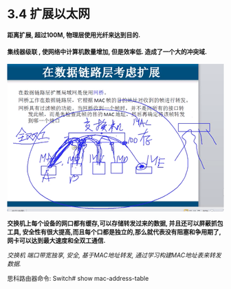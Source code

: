 # 3.4 扩展以太网

#### 距离扩展,  超过100M,  物理层使用光纤来达到目的.

#### 集线器级联 ,    使网络中计算机数量增加, 但是效率低.  造成了一个大的冲突域.

![&#x4EA4;&#x6362;&#x673A;&#x7684;&#x524D;&#x8EAB; &#x5C31;&#x662F;&#x7F51;&#x6865;](.gitbook/assets/ping-mu-kuai-zhao-20190421-14.03.55.png)

**交换机上每个设备的网口都有缓存,可以存储转发过来的数据, 并且还可以屏蔽抓包工具, 安全性有很大提高,而且每个口都是独立的,那么就代表没有阻塞和争用期了,网卡可以达到最大速度和全双工通信.**

_交换机  端口带宽独享, 安全,  基于MAC地址转发, 通过学习构建MAC地址表来转发数据._



思科路由器命令:  Switch\# show mac-address-table





